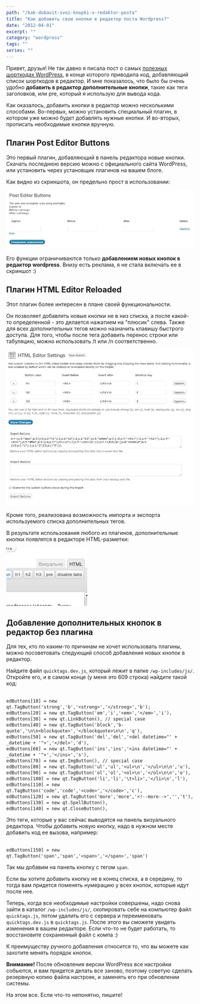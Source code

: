 ```yaml
---
path: "/kak-dobavit-svoi-knopki-v-redaktor-posta"
title: "Как добавить свои кнопки в редактор поста Wordpress?"
date: "2012-04-01"
excerpt: ""
category: "wordpress"
tags: ""
series: ""
---
```


Привет, друзья! Не так давно я писала пост о самых [полезных шорткодах WordPress](http://oriolo.ru/wordpress/poleznyie-shotrkodyi-wordpress/ "Top-10 полезных шорткодов WordPress"), в конце которого приводила код, добавляющий список шорткодов в редактор. И мне показалось, что было бы очень удобно **добавить в редактор дополнительные кнопки**, такие как теги заголовков, или pre, который я использую для вывода кода.

Как оказалось, добавить кнопки в редактор можно несколькими способами. Во-первых, можно установить специальный плагин, в котором уже можно будет добавлять нужные кнопки. И во-вторых, прописать необходимые кнопки вручную.

## Плагин Post Editor Buttons

Это первый плагин, добавляющий в панель редактора новые кнопки. Скачать последнюю версию можно с официального сайта WordPress, или установить через установщик плагинов на вашем блоге.

Как видно из скриншота, он предельно прост в использовании:

![Post Editor Buttons](images/screenshot_020.jpeg)

Его функции ограничиваются только **добавлением новых кнопок в редактор wordpress**. Внизу есть реклама, я не стала включать ее в скриншот :)

## Плагин HTML Editor Reloaded

Этот плагин более интересен в плане своей функциональности.

Он позволяет добавлять новые кнопки не в низ списка, а после какой-то определенной - это делается нажатием на "плюсик" слева. Также для всех дополнительных тегов можно назначить клавишу быстрого доступа. Для того, чтобы после тега добавить перенос строки или табуляцию, можно использовать /t или /n соответственно.

![HTML Editor Reloaded](images/screenshot_021.jpeg)

Кроме того, реализована возможность импорта и экспорта используемого списка дополнительных тегов.

В результате использования любого из плагинов, дополнительные кнопки появлятся в редакторе HTML-разметки:

[![дополнительные кнопки в редакторе](images/screenshot_022.jpeg)](http://oriolo.ru/wp-content/uploads/2012/04/screenshot_022.jpeg)

## Добавление дополнительных кнопок в редактор без плагина

Для тех, кто по каким-то причинам не хочет использовать плагины, можно посоветовать следующий способ добавления новых кнопок в редактор.

Найдите файл `quicktags.dev.js`, который лежит в папке `/wp-includes/js/`. Откройте его, и в самом конце (у меня это 609 строка) найдите такой код:

```

edButtons[10] = new qt.TagButton('strong','b','<strong>','</strong>','b');
edButtons[20] = new qt.TagButton('em','i','<em>','</em>','i'),
edButtons[30] = new qt.LinkButton(), // special case
edButtons[40] = new qt.TagButton('block','b-quote','\n\n<blockquote>','</blockquote>\n\n','q'),
edButtons[50] = new qt.TagButton('del','del','<del datetime="' + _datetime + '">','</del>','d'),
edButtons[60] = new qt.TagButton('ins','ins','<ins datetime="' + _datetime + '">','</ins>','s'),
edButtons[70] = new qt.ImgButton(), // special case
edButtons[80] = new qt.TagButton('ul','ul','<ul>\n','</ul>\n\n','u'),
edButtons[90] = new qt.TagButton('ol','ol','<ol>\n','</ol>\n\n','o'),
edButtons[100] = new qt.TagButton('li','li','\t<li>','</li>\n','l'),
edButtons[110] = new qt.TagButton('code','code','<code>','</code>','c'),
edButtons[120] = new qt.TagButton('more','more','<!--more-->','','t'),
edButtons[130] = new qt.SpellButton(),
edButtons[140] = new qt.CloseButton(),

```

Это теги, которые у вас сейчас выводятся на панель визуального редактора. Чтобы добавить новую кнопку, надо в нужном месте добавить код ее вызова, например:

```

edButtons[150] = new qt.TagButton('span','span','<span>','</span>','span')

```

Так мы добавим на панель кнопку с тегом `span`.

Если вы хотите добавить кнопку не в конец списка, а в середину, то тогда вам придется поменять нумерацию у всех кнопок, которые идут после нее.

Теперь, когда все необходимые настройки совершены, надо снова зайти в каталог `/wp-includes/js/`, скопировать себе на компьютер файл `quicktags.js`, потом удалить его с сервера и переименовать `quicktags.dev.js` в `quicktags.js`. После этого вы сможете увидеть изменения в вашем редакторе. Если что-то не будет работать, то восстановите сохраненный файл с компа :)

К преимуществу ручного добавления относится то, что вы можете как захотите менять порядок кнопок.

**Внимание!** После обновления версии WordPress все настройки собьются, и вам придется делать все заново, поэтому советую сделать резервную копию файла настроек, и заменять его при обновлении системы.

На этом все. Если что-то непонятно, пишите!

